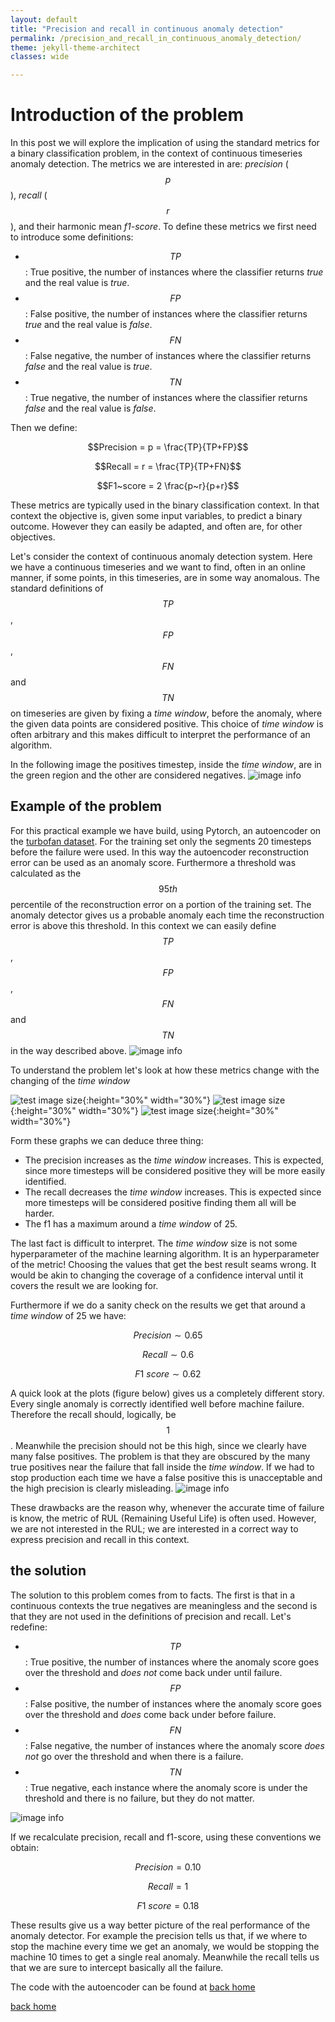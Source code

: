 ```yaml
---
layout: default
title: "Precision and recall in continuous anomaly detection"
permalink: /precision_and_recall_in_continuous_anomaly_detection/
theme: jekyll-theme-architect
classes: wide

---
```


# Introduction of the problem

In this post we will explore the implication of using the standard metrics for a binary classification problem, in the context of continuous timeseries anomaly detection. The metrics we are interested in are: *precision* ($$p$$), *recall* ($$r$$), and their harmonic mean *f1-score*. To define these metrics we first need to introduce some definitions:

   - $$TP$$: True positive, the number of instances where the classifier returns *true* and the real value is *true*.
   - $$FP$$: False positive, the number of instances where the classifier returns *true* and the real value is *false*.
   - $$FN$$: False negative, the number of instances where the classifier returns *false* and the real value is *true*.
   - $$TN$$: True negative, the number of instances where the classifier returns *false* and the real value is *false*.

Then we define:

$$Precision = p = \frac{TP}{TP+FP}$$

$$Recall = r = \frac{TP}{TP+FN}$$

$$F1~score = 2 \frac{p~r}{p+r}$$

These metrics are typically used in the binary classification context. In that context the objective is, given some input variables, to predict a binary outcome. However they can easily be adapted, and often are, for other objectives.

Let's consider the context of continuous anomaly detection system. Here we have a continuous timeseries and we want to find, often in an online manner, if some points, in this timeseries, are in some way anomalous. The standard definitions of $$TP$$, $$FP$$, $$FN$$ and $$TN$$ on timeseries are given by fixing a *time window*, before the anomaly, where the given data points are considered positive. This choice of *time window* is often arbitrary and this makes difficult to interpret the performance of an algorithm. 

In the following image the positives timestep, inside the *time window*, are in the green region and the other are considered negatives.
![image info](./example_raw.png)


## Example of the problem 
For this practical example we have build, using Pytorch, an autoencoder on the [turbofan dataset](https://ti.arc.nasa.gov/tech/dash/groups/pcoe/prognostic-data-repository/). For the training set only the segments 20 timesteps before the failure were used. In this way the autoencoder reconstruction error can be used as an anomaly score. Furthermore a threshold was calculated as the $$95th$$ percentile of the reconstruction error on a portion of the training set. The anomaly detector gives us a probable anomaly each time the reconstruction error is above this threshold. In this context we can easily define $$TP$$, $$FP$$, $$FN$$ and $$TN$$ in the way described above.
![image info](./example_disc.drawio.png)

To understand the problem let's look at how these metrics change with the changing of the *time window*

![test image size](./prec.png){:height="30%" width="30%"}
![test image size](./rec.png){:height="30%" width="30%"}
![test image size](./f1.png){:height="30%" width="30%"}

Form these graphs we can deduce three thing:
   - The precision increases as the *time window* increases. This is expected, since more timesteps will be considered positive they will be more easily identified.
   - The recall decreases the *time window* increases. This is expected since more timesteps will be considered positive finding them all will be harder.
   - The f1 has a maximum around a *time window* of 25.

The last fact is difficult to interpret. The *time window* size is not some hyperparameter of the machine learning algorithm. It is an hyperparameter of the metric! Choosing the values that get the best result seams wrong. It would be akin to changing the coverage of a confidence interval until it covers the result we are looking for. 

Furthermore if we do a sanity check on the results we get that around a *time window* of 25 we have:

$$Precision \sim 0.65$$

$$Recall \sim  0.6$$

$$F1~score \sim  0.62$$

A quick look at the plots (figure below) gives us a completely different story. Every single anomaly is correctly identified well before machine failure. Therefore the recall should, logically, be $$1$$. Meanwhile the precision should not be this high, since we clearly have many false positives. The problem is that they are obscured by the many true positives near the failure that fall inside the *time window*. If we had to stop production each time we have a false positive this is unacceptable and the high precision is clearly misleading.
![image info](./autoencoder.png)

These drawbacks are the reason why, whenever the accurate time of failure is know, the metric of RUL (Remaining Useful Life) is often used. However, we are not interested in the RUL; we are interested in a correct way to express precision and recall in this context.

## the solution 
The solution to this problem comes from to facts. The first is that in a continuous contexts the true negatives are meaningless and the second is that they are not used in the definitions of precision and recall. Let's redefine:

   - $$TP$$: True positive, the number of instances where the anomaly score goes over the threshold and *does not* come back under until failure.
   - $$FP$$: False positive, the number of instances where the anomaly score goes over the threshold and *does* come back under before failure.
   - $$FN$$: False negative, the number of instances where the anomaly score *does not* go over the threshold and when there is a failure.
   - $$TN$$: True negative, each instance where the anomaly score is under the threshold and there is no failure, but they do not matter.

![image info](./examples_continuous_context.png)

If we recalculate precision, recall and f1-score, using these conventions we obtain:

$$Precision = 0.10$$

$$Recall = 1$$

$$F1~score = 0.18$$

These results give us a way better picture of the real performance of the anomaly detector. For example the precision tells us that, if we where to stop the machine every time we get an anomaly, we would be stopping the machine 10 times to get a single real anomaly. Meanwhile the recall tells us that we are sure to intercept basically all the failure. 

The code with the autoencoder can be found at [back home](https://github.com/piantedosi/autoencoder_anomaly_detection)

[back home](https://piantedosi.github.io/)
